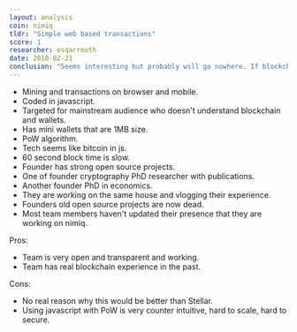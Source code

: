 ```yaml
---
layout: analysis
coin: nimiq
tldr: "Simple web based transactions"
score: 1
researcher: esqarrouth
date: 2018-02-21
conclusion: "Seems interesting but probably will go nowhere. If blockchain projects get acquhired, this is the one they're going to buy."
---
```


- Mining and transactions on browser and mobile.
- Coded in javascript.
- Targeted for mainstream audience who doesn't understand blockchain and wallets.
- Has mini wallets that are 1MB size.
- PoW algorithm.
- Tech seems like bitcoin in js.
- 60 second block time is slow.
- Founder has strong open source projects.
- One of founder cryptography PhD researcher with publications.
- Another founder PhD in economics.
- They are working on the same house and vlogging their experience.
- Founders old open source projects are now dead.
- Most team members haven't updated their presence that they are working on nimiq. 

Pros:

- Team is very open and transparent and working.
- Team has real blockchain experience in the past. 

Cons:

- No real reason why this would be better than Stellar.
- Using javascript with PoW is very counter intuitive, hard to scale, hard to secure. 
